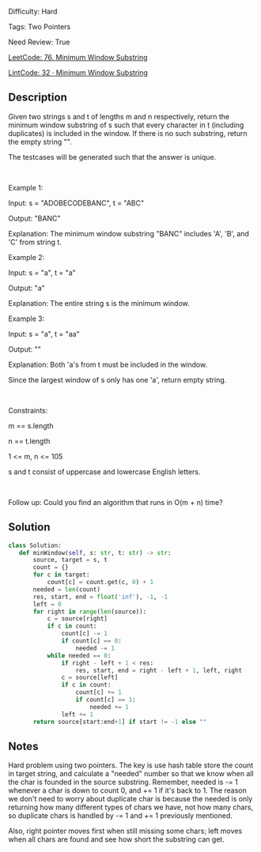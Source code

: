 Difficulty: Hard

Tags: Two Pointers

Need Review: True

[LeetCode: 76. Minimum Window Substring](https://leetcode.com/problems/minimum-window-substring/)

[LintCode: 32 · Minimum Window Substring](https://lintcode.com/problem/32 )

## Description 

Given two strings s and t of lengths m and n respectively, return the minimum window substring of s such that every character in t (including duplicates) is included in the window. If there is no such substring, return the empty string "".

The testcases will be generated such that the answer is unique.

 

Example 1:



Input: s = "ADOBECODEBANC", t = "ABC"

Output: "BANC"

Explanation: The minimum window substring "BANC" includes 'A', 'B', and 'C' from string t.



Example 2:



Input: s = "a", t = "a"

Output: "a"

Explanation: The entire string s is the minimum window.



Example 3:



Input: s = "a", t = "aa"

Output: ""

Explanation: Both 'a's from t must be included in the window.

Since the largest window of s only has one 'a', return empty string.



 

Constraints:



m == s.length

n == t.length

1 <= m, n <= 105

s and t consist of uppercase and lowercase English letters.



 

Follow up: Could you find an algorithm that runs in O(m + n) time?

## Solution 
 ```python 
class Solution:
    def minWindow(self, s: str, t: str) -> str:
        source, target = s, t
        count = {}
        for c in target:
            count[c] = count.get(c, 0) + 1
        needed = len(count)
        res, start, end = float('inf'), -1, -1
        left = 0
        for right in range(len(source)):
            c = source[right]
            if c in count:
                count[c] -= 1
                if count[c] == 0:
                    needed -= 1
            while needed == 0:
                if right - left + 1 < res:
                    res, start, end = right - left + 1, left, right
                c = source[left]
                if c in count:
                    count[c] += 1
                    if count[c] == 1:
                        needed += 1
                left += 1
        return source[start:end+1] if start != -1 else ""
 ``` 
## Notes
Hard problem using two pointers. The key is use hash table store the count in target string, and calculate a "needed"
number so that we know when all the char is founded in the source substring. Remember, needed is -= 1 whenever a char is down to count 0, and += 1 if it's back to 1.
The reason we don't need to worry about duplicate char is because the needed is only returning how many different types of chars we have, not how many chars, so duplicate chars is handled
by -= 1 and += 1 previously mentioned. 

Also, right pointer moves first when still missing some chars; left moves when all chars are found and see how short the substring can get.